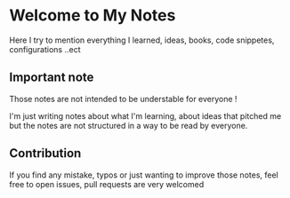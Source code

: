 # Welcome to My Notes
Here I try to mention everything I learned, ideas, books, code snippetes, configurations ..ect

## Important note
Those notes are not intended to be understable for everyone !

I'm just writing notes about what I'm learning, about ideas that pitched me but the notes are not structured in a way to be read by everyone. 

## Contribution
If you find any mistake, typos or just wanting to improve those notes, feel free to open issues, pull requests are very welcomed
